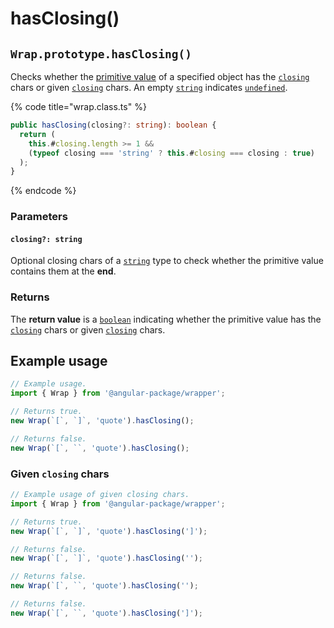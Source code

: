 # hasClosing()

## `Wrap.prototype.hasClosing()`

Checks whether the [primitive value](valueof.md) of a specified object has the [`closing`](../../accessors/closing.md) chars or given [`closing`](hasclosing.md#closing-string) chars. An empty [`string`](https://developer.mozilla.org/en-US/docs/Web/JavaScript/Reference/Global\_Objects/String) indicates [`undefined`](https://developer.mozilla.org/en-US/docs/Web/JavaScript/Reference/Global\_Objects/undefined).

{% code title="wrap.class.ts" %}
```typescript
public hasClosing(closing?: string): boolean {
  return (
    this.#closing.length >= 1 &&
    (typeof closing === 'string' ? this.#closing === closing : true)
  );
}
```
{% endcode %}

### Parameters

#### `closing?: string`

Optional closing chars of a [`string`](https://developer.mozilla.org/en-US/docs/Web/JavaScript/Reference/Global\_Objects/String) type to check whether the primitive value contains them at the **end**.

### Returns

The **return value** is a [`boolean`](https://developer.mozilla.org/en-US/docs/Web/JavaScript/Reference/Global\_Objects/Boolean) indicating whether the primitive value has the [`closing`](../../accessors/closing.md) chars or given [`closing`](hasclosing.md#closing-string) chars.

## Example usage

```typescript
// Example usage.
import { Wrap } from '@angular-package/wrapper';

// Returns true.
new Wrap(`[`, `]`, 'quote').hasClosing();

// Returns false.
new Wrap(`[`, ``, 'quote').hasClosing();
```

### Given `closing` chars

```typescript
// Example usage of given closing chars.
import { Wrap } from '@angular-package/wrapper';

// Returns true.
new Wrap(`[`, `]`, 'quote').hasClosing(']');

// Returns false.
new Wrap(`[`, `]`, 'quote').hasClosing('');

// Returns false.
new Wrap(`[`, ``, 'quote').hasClosing('');

// Returns false.
new Wrap(`[`, ``, 'quote').hasClosing(']');
```
